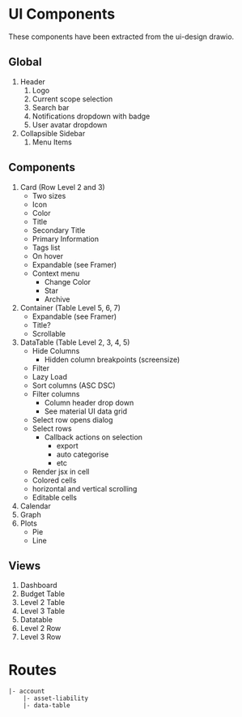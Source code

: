 # UI Components

These components have been extracted from the ui-design drawio.

## Global

1. Header
   1. Logo
   1. Current scope selection
   1. Search bar
   1. Notifications dropdown with badge
   1. User avatar dropdown
1. Collapsible Sidebar
   1. Menu Items

## Components

1. Card (Row Level 2 and 3)
   - Two sizes
   - Icon
   - Color
   - Title
   - Secondary Title
   - Primary Information
   - Tags list
   - On hover
   - Expandable (see Framer)
   - Context menu
     - Change Color
     - Star
     - Archive
2. Container (Table Level 5, 6, 7)
   - Expandable (see Framer)
   - Title?
   - Scrollable
3. DataTable (Table Level 2, 3, 4, 5)
   - Hide Columns
     - Hidden column breakpoints (screensize)
   - Filter
   - Lazy Load
   - Sort columns (ASC DSC)
   - Filter columns
     - Column header drop down
     - See material UI data grid
   - Select row opens dialog
   - Select rows
     - Callback actions on selection
       - export
       - auto categorise
       - etc
   - Render jsx in cell
   - Colored cells
   - horizontal and vertical scrolling
   - Editable cells
4. Calendar
5. Graph
6. Plots
   - Pie
   - Line

## Views

1. Dashboard
1. Budget Table
1. Level 2 Table
1. Level 3 Table
1. Datatable
1. Level 2 Row
1. Level 3 Row

# Routes

```
|- account
    |- asset-liability
    |- data-table
```

